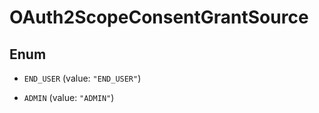 

# OAuth2ScopeConsentGrantSource

## Enum


* `END_USER` (value: `"END_USER"`)

* `ADMIN` (value: `"ADMIN"`)



